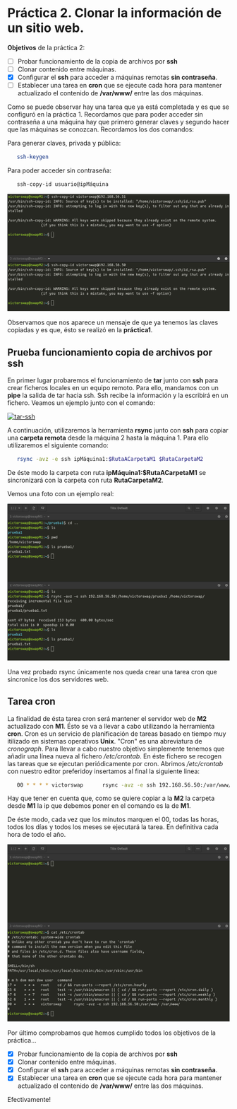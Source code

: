 # Práctica 2. Clonar la información de un sitio web.

**Objetivos** de la práctica 2:

- [ ] Probar funcionamiento de la copia de archivos por **ssh**
- [ ] Clonar contenido entre máquinas.
- [X] Configurar el **ssh** para acceder a máquinas remotas **sin contraseña**.
- [ ] Establecer una tarea en **cron** que se ejecute cada hora para mantener actualizado el contenido de **/var/www/**
      entre las dos máquinas.
      
Como se puede observar hay una tarea que ya está completada y es que se configuró en la práctica 1. Recordamos que para poder acceder
sin contraseña a una máquina hay que primero generar claves y segundo hacer que las máquinas se conozcan. Recordamos los dos comandos:

Para generar claves, privada y pública:

```bash
   ssh-keygen
```

Para poder acceder sin contraseña:
```bash
   ssh-copy-id usuario@ipMáquina
```

![ssh-copy-id](https://raw.githubusercontent.com/VictorMorenoJimenez/SWAP/master/P2/images/sshcopyIDm1tom2.png)

Observamos que nos aparece un mensaje de que ya tenemos las claves copiadas y es que, ésto se realizó en la **práctica1**.


## Prueba funcionamiento copia de archivos por ssh

En primer lugar probaremos el funcionamiento de **tar** junto con **ssh** para crear ficheros locales en un equipo remoto.
Para ello, mandamos con un **pipe** la salida de tar hacia ssh. Ssh recibe la información y la escribirá en un fichero. Veamos un ejemplo junto con el comando:

[![tar-ssh](https://asciinema.org/a/UJK9r5ZQn6Zk1CbMC4wqVpG48.svg)](https://asciinema.org/a/UJK9r5ZQn6Zk1CbMC4wqVpG48)

A continuación, utilizaremos la herramienta **rsync** junto con **ssh** para copiar una **carpeta remota** desde la máquina 2 hasta la máquina 1. Para ello utilizaremos el siguiente comando:
```bash
   rsync -avz -e ssh ipMáquina1:$RutaACarpetaM1 $RutaCarpetaM2
```

De éste modo la carpeta con ruta __ipMáquina1:$RutaACarpetaM1__ se sincronizará con la carpeta con ruta __RutaCarpetaM2__.

Vemos una foto con un ejemplo real:

![pruebaRsync](https://raw.githubusercontent.com/VictorMorenoJimenez/SWAP/master/P2/images/pruebarsynccopiacarpeta.png)

Una vez probado rsync únicamente nos queda crear una tarea cron que sincronice los dos servidores web.


## Tarea cron
La finalidad de ésta tarea cron será mantener el servidor web de **M2** actualizado con **M1**. Ésto se va a llevar a cabo
utilizando la herramienta **cron**. Cron es un servicio de planificación de tareas basado en tiempo muy itilizado en sistemas operativos **Unix**. "Cron" es una abreviatura de _cronograph_.
Para llevar a cabo nuestro objetivo simplemente tenemos que añadir una línea nueva al fichero _/etc/crontab_. En éste fichero se recogen las tareas que se ejecutan periódicamente por cron. Abrimos _/etc/crontab_ con nuestro editor preferidoy insertamos al final la siguiente linea:

```bash
   00 * * * * victorswap      rsync -avz -e ssh 192.168.56.50:/var/www/ /var/www
```

Hay que tener en cuenta que, como se quiere copiar a la **M2** la carpeta desde **M1** la ip que debemos poner en el comando
es la de **M1**.

De éste modo, cada vez que los minutos marquen el 00, todas las horas, todos los días y todos los meses se ejecutará la tarea.
En definitiva cada hora de todo el año.

![crontab](https://raw.githubusercontent.com/VictorMorenoJimenez/SWAP/master/P2/images/crontabm2copiaam1.png)

Por último comprobamos que hemos cumplido todos los objetivos de la práctica...

- [X] Probar funcionamiento de la copia de archivos por **ssh**
- [X] Clonar contenido entre máquinas.
- [X] Configurar el **ssh** para acceder a máquinas remotas **sin contraseña**.
- [X] Establecer una tarea en **cron** que se ejecute cada hora para mantener actualizado el contenido de **/var/www/**
      entre las dos máquinas.
      
Efectivamente!



